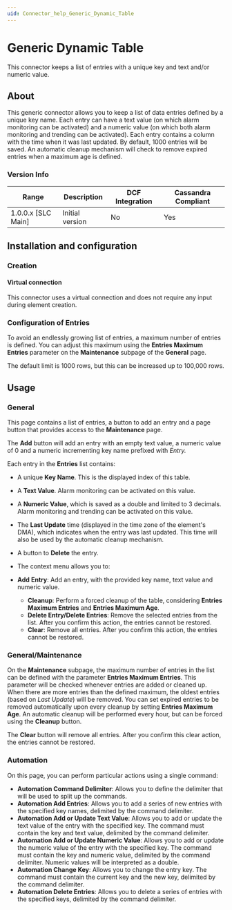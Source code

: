 ```yaml
---
uid: Connector_help_Generic_Dynamic_Table
---
```


# Generic Dynamic Table

This connector keeps a list of entries with a unique key and text and/or numeric value.

## About

This generic connector allows you to keep a list of data entries defined by a unique key name. Each entry can have a text value (on which alarm monitoring can be activated) and a numeric value (on which both alarm monitoring and trending can be activated). Each entry contains a column with the time when it was last updated. By default, 1000 entries will be saved. An automatic cleanup mechanism will check to remove expired entries when a maximum age is defined.

### Version Info

| Range | Description | DCF Integration | Cassandra Compliant |
|----------------------|-----------------|---------------------|-------------------------|
| 1.0.0.x \[SLC Main\] | Initial version | No                  | Yes                     |

## Installation and configuration

### Creation

#### Virtual connection

This connector uses a virtual connection and does not require any input during element creation.

### Configuration of Entries

To avoid an endlessly growing list of entries, a maximum number of entries is defined. You can adjust this maximum using the **Entries Maximum Entries** parameter on the **Maintenance** subpage of the **General** page.

The default limit is 1000 rows, but this can be increased up to 100,000 rows.

## Usage

### General

This page contains a list of entries, a button to add an entry and a page button that provides access to the **Maintenance** page.

The **Add** button will add an entry with an empty text value, a numeric value of 0 and a numeric incrementing key name prefixed with *Entry.*

Each entry in the **Entries** list contains:

- A unique **Key Name**. This is the displayed index of this table.

- A **Text Value**. Alarm monitoring can be activated on this value.

- A **Numeric Value**, which is saved as a double and limited to 3 decimals. Alarm monitoring and trending can be activated on this value.

- The **Last Update** time (displayed in the time zone of the element's DMA), which indicates when the entry was last updated. This time will also be used by the automatic cleanup mechanism.

- A button to **Delete** the entry.

- The context menu allows you to:

- **Add** **Entry**: Add an entry, with the provided key name, text value and numeric value.
  - **Cleanup**: Perform a forced cleanup of the table, considering **Entries Maximum Entries** and **Entries Maximum Age**.
  - **Delete Entry/Delete Entries**: Remove the selected entries from the list. After you confirm this action, the entries cannot be restored.
  - **Clear**: Remove all entries. After you confirm this action, the entries cannot be restored.

### General/Maintenance

On the **Maintenance** subpage, the maximum number of entries in the list can be defined with the parameter **Entries Maximum Entries**. This parameter will be checked whenever entries are added or cleaned up. When there are more entries than the defined maximum, the oldest entries (based on *Last Update*) will be removed. You can set expired entries to be removed automatically upon every cleanup by setting **Entries Maximum Age**. An automatic cleanup will be performed every hour, but can be forced using the **Cleanup** button.

The **Clear** button will remove all entries. After you confirm this clear action, the entries cannot be restored.

### Automation

On this page, you can perform particular actions using a single command:

- **Automation Command Delimiter**: Allows you to define the delimiter that will be used to split up the commands.
- **Automation Add Entries**: Allows you to add a series of new entries with the specified key names, delimited by the command delimiter.
- **Automation Add or Update Text Value**: Allows you to add or update the text value of the entry with the specified key. The command must contain the key and text value, delimited by the command delimiter.
- **Automation Add or Update Numeric Value**: Allows you to add or update the numeric value of the entry with the specified key. The command must contain the key and numeric value, delimited by the command delimiter. Numeric values will be interpreted as a double.
- **Automation Change Key**: Allows you to change the entry key. The command must contain the current key and the new key, delimited by the command delimiter.
- **Automation Delete Entries**: Allows you to delete a series of entries with the specified keys, delimited by the command delimiter.
